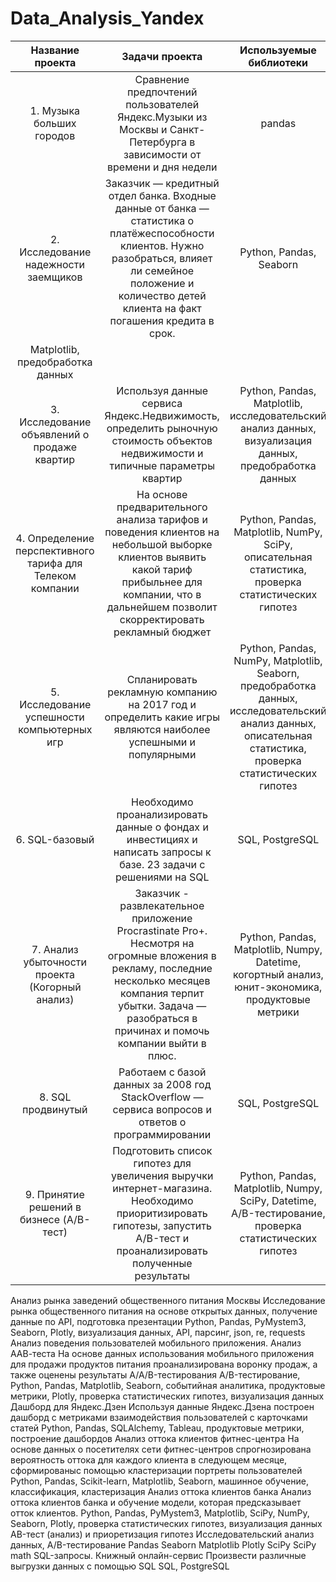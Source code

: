 # Data_Analysis_Yandex

| Название проекта | Задачи проекта | Используемые библиотеки |
| :----------------------------: | :------------------------------: | :---------------------------------------: |
| 1. Музыка больших городов | Сравнение предпочтений пользователей Яндекс.Музыки из Москвы и Санкт-Петербурга в зависимости от времени и дня недели|pandas|
| 2. Исследование надежности заемщиков|Заказчик — кредитный отдел банка. Входные данные от банка — статистика о платёжеспособности клиентов. Нужно разобраться, влияет ли семейное положение и количество детей клиента на факт погашения кредита в срок. |Python, Pandas, Seaborn
Matplotlib, предобработка данных|
| 3. Исследование объявлений о продаже квартир|	Используя данные сервиса Яндекс.Недвижимость, определить рыночную стоимость объектов недвижимости и типичные параметры квартир|	Python, Pandas, Matplotlib, исследовательский анализ данных, визуализация данных, предобработка данных|
| 4. Определение перспективного тарифа для Телеком компании|	На основе предварительного анализа тарифов и поведения клиентов на небольшой выборке клиентов выявить какой тариф прибыльнее для компании, что в дальнейшем позволит скорректировать рекламный бюджет|Python, Pandas, Matplotlib, NumPy, SciPy, описательная статистика, проверка статистических гипотез|
| 5. Исследование успешности компьютерных игр	|Cпланировать рекламную компанию на 2017 год и определить какие игры являются наиболее успешными и популярными	|Python, Pandas, NumPy, Matplotlib, Seaborn, предобработка данных, исследовательский анализ данных, описательная статистика, проверка статистических гипотез|
| 6. SQL-базовый | Необходимо проанализировать данные о фондах и инвестициях и написать запросы к базе. 23 задачи с решениями на SQL| SQL, PostgreSQL|
| 7. Анализ убыточности проекта (Когорный анализ)|Заказчик - развлекательное приложение Procrastinate Pro+. Несмотря на огромные вложения в рекламу, последние несколько месяцев компания терпит убытки. Задача — разобраться в причинах и помочь компании выйти в плюс.	|Python, Pandas, Matplotlib, Numpy, Datetime, когортный анализ, юнит-экономика, продуктовые метрики|
| 8. SQL продвинутый | Работаем с базой данных за 2008 год StackOverflow — сервиса вопросов и ответов о программировании| SQL, PostgreSQL|
| 9. Принятие решений в бизнесе (A/B-тест)|Подготовить список гипотез для увеличения выручки интернет-магазина. Необходимо приоритизировать гипотезы, запустить A/B-тест и проанализировать полученные результаты |Python, Pandas, Matplotlib, Numpy, SciPy, Datetime, A/B-тестирование, проверка статистических гипотез|

Анализ рынка заведений общественного питания Москвы	Исследование рынка общественного питания на основе открытых данных, получение данные по API, подготовка презентации	Python, Pandas, PyMystem3, Seaborn, Plotly, визуализация данных, API, парсинг, json, re, requests
Анализ поведения пользователей мобильного приложения. Анализ ААВ-теста	На основе данных использования мобильного приложения для продажи продуктов питания проанализирована воронку продаж, а также оценены результаты A/A/B-тестирования	A/B-тестирование, Python, Pandas, Matplotlib, Seaborn, событийная аналитика, продуктовые метрики, Plotly, проверка статистических гипотез, визуализация данных
Дашборд для Яндекс.Дзен	Используя данные Яндекс.Дзена построен дашборд с метриками взаимодействия пользователей с карточками статей	Python, Pandas, SQLAlchemy, Tableau, продуктовые метрики, построение дашбордов
Анализ оттока клиентов фитнес-центра	На основе данных о посетителях сети фитнес-центров спрогнозирована вероятность оттока для каждого клиента в следующем месяце, сформированыс помощью кластеризации портреты пользователей	Python, Pandas, Scikit-learn, Matplotlib, Seaborn, машинное обучение, классификация, кластеризация
Анализ оттока клиентов банка	Анализ оттока клиентов банка и обучение модели, которая предсказывает отток клиентов.	Python, Pandas, PyMystem3, Matplotlib, SciPy, NumPy, Seaborn, Plotly, проверка статистических гипотез, визуализация данных
AB-тест (анализ) и приоретизация гипотез	Исследовательский анализ данных, A/B-тестирование	Pandas Seaborn Matplotlib Plotly SciPy SciPy math
SQL-запросы. Книжный онлайн-сервис	Произвести различные выгрузки данных с помощью SQL	SQL, PostgreSQL

